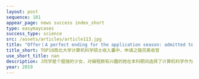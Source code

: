 ```yaml
---
layout: post
sequence: 101
appear_page: news success index_short
type: easymaycases
success_type: science
src: /assets/articles/article113.jpg
title: "Offer丨A perfect ending for the application season: admitted to top10 Northwestern University in computer science"
title_short: TOP10西北大学计算机科学硕士收入囊中，申请之路完美收官
use_short_title: nan
description: J同学是个倔强的少女，对编程颇有兴趣的她在本科期间选择了计算机科学作为自己的志向专业。作为系里为数不多的女孩子之一，她努力上进，四年以来拿出了合格的GPA成绩。找到易美的时候，J同学已经站在了升研的岔路口，谈起自己的专业爱好时，她颇为幽默地说, 谁说漂亮的女孩没大脑，只懂得爱美和傻笑。我要做一名出色的女程序员
year: 2019
---
```


